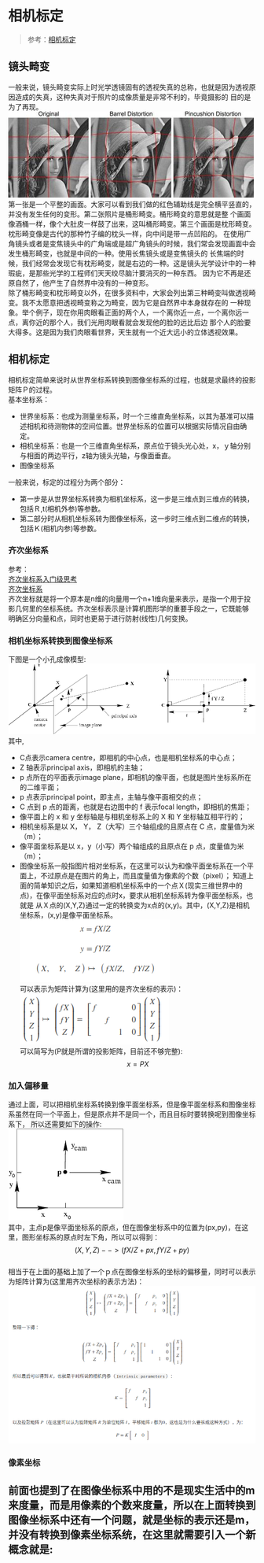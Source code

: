 # 相机标定
> 参考：[相机标定](http://blog.csdn.net/honyniu/article/details/51004397)
## 镜头畸变
一般来说，镜头畸变实际上时光学透镜固有的透视失真的总称，也就是因为透视原因造成的失真，这种失真对于照片的成像质量是非常不利的，毕竟摄影的
目的是为了再现。  
![畸变](https://github.com/CraftHeart/Graduation-Project/blob/project/doc/pic/%E7%95%B8%E5%8F%98.jpg)  
第一张是一个平整的画面。大家可以看到我们做的红色辅助线是完全横平竖直的，并没有发生任何的变形。第二张照片是桶形畸变。桶形畸变的意思就是整
个画面像酒桶一样，像个大肚皮一样鼓了出来，这叫桶形畸变。第三个画面是枕形畸变。枕形畸变像是古代的那种竹子编的枕头一样，向中间是带一点凹陷的。
在使用广角镜头或者是变焦镜头中的广角端或是超广角镜头的时候，我们常会发现画面中会发生桶形畸变，也就是中间的一种。使用长焦镜头或是变焦镜头的
长焦端的时候，我们经常会发现它有枕形畸变，就是右边的一种。这是镜头光学设计中的一种瑕疵，是那些光学的工程师们天天绞尽脑汁要消灭的一种东西。
因为它不再是还原自然了，他产生了自然界中没有的一种变形。  
除了桶形畸变和枕形畸变以外，在很多资料中，大家会列出第三种畸变叫做透视畸变。我不太愿意把透视畸变称之为畸变，因为它是自然界中本身就存在的
一种现象。举个例子，现在你用肉眼看正面的两个人，一个离你近一点，一个离你远一点，离你近的那个人，我们光用肉眼看就会发现他的脸的远比后边
那个人的脸要大得多。这是因为我们肉眼看世界，天生就有一个近大远小的立体透视效果。

## 相机标定
相机标定简单来说时从世界坐标系转换到图像坐标系的过程，也就是求最终的投影矩阵Ｐ的过程。   
基本坐标系：  
- 世界坐标系：也成为测量坐标系，时一个三维直角坐标系，以其为基准可以描述相机和待测物体的空间位置。世界坐标系的位置可以根据实际情况自由确定。
- 相机坐标系：也是一个三维直角坐标系，原点位于镜头光心处，x，ｙ轴分别与相面的两边平行，z轴为镜头光轴，与像面垂直。
- 图像坐标系    

一般来说，标定的过程分为两个部分：  
- 第一步是从世界坐标系转换为相机坐标系，这一步是三维点到三维点的转换，包括Ｒ,t(相机外参)等参数。
- 第二部分时从相机坐标系转为图像坐标系，这一步时三维点到二维点的转换，包括Ｋ(相机内参)等参数。  
### 齐次坐标系
参考：  
[齐次坐标系入门级思考](https://oncemore2020.github.io/blog/homogeneous/)  
[齐次坐标系](https://zh.wikipedia.org/wiki/%E9%BD%90%E6%AC%A1%E5%9D%90%E6%A0%87)  
齐次坐标就是将一个原本是n维的向量用一个n+1维向量来表示，是指一个用于投影几何里的坐标系统。齐次坐标表示是计算机图形学的重要手段之一，它既能够
明确区分向量和点，同时也更易于进行防射(线性)几何变换。
### 相机坐标系转换到图像坐标系
下图是一个小孔成像模型:  
![坐标系介绍](https://github.com/CraftHeart/Graduation-Project/blob/project/doc/pic/%E5%9D%90%E6%A0%87%E7%B3%BB%E4%BB%8B%E7%BB%8D.jpg)  
其中, 
- C点表示camera centre，即相机的中心点，也是相机坐标系的中心点；
- Z 轴表示principal axis，即相机的主轴；
- p 点所在的平面表示image plane，即相机的像平面，也就是图片坐标系所在的二维平面；
- p 点表示principal point，即主点，主轴与像平面相交的点；
- C 点到 p 点的距离，也就是右边图中的 f 表示focal length，即相机的焦距；
- 像平面上的 x 和 y 坐标轴是与相机坐标系上的 X 和 Y 坐标轴互相平行的；
- 相机坐标系是以 X， Y， Z（大写）三个轴组成的且原点在 C 点，度量值为米（m）；
- 像平面坐标系是以 x，y（小写）两个轴组成的且原点在 p 点，度量值为米（m）；
- 图像坐标系一般指图片相对坐标系，在这里可以认为和像平面坐标系在一个平面上，不过原点是在图片的角上，而且度量值为像素的个数（pixel）；
知道上面的简单知识之后，如果知道相机坐标系中的一个点Ｘ(现实三维世界中的点)，在像平面坐标系对应的点时x，要求从相机坐标系转为像平面坐标系，也就是
从Ｘ点的(X,Y,Z)通过一定的转换变为x点的(x,y)。其中，(X,Y,Z)是相机坐标系，(x,y)是像平面坐标系。  
![相机转换到像平面公式](https://github.com/CraftHeart/Graduation-Project/blob/project/doc/pic/%E7%9B%B8%E6%9C%BA%E8%BD%AC%E6%8D%A2%E5%88%B0%E5%83%8F%E5%B9%B3%E9%9D%A2%E5%85%AC%E5%BC%8F.png)  
可以表示为矩阵计算为(这里用的是齐次坐标的表示)：  
![齐次坐标系表示相机转换到平面的矩阵运算](https://github.com/CraftHeart/Graduation-Project/blob/project/doc/pic/%E9%BD%90%E6%AC%A1%E5%9D%90%E6%A0%87%E7%B3%BB%E8%A1%A8%E7%A4%BA%E7%9B%B8%E6%9C%BA%E8%BD%AC%E6%8D%A2%E5%88%B0%E5%B9%B3%E9%9D%A2%E7%9A%84%E7%9F%A9%E9%98%B5%E8%BF%90%E7%AE%97.png)  
可以简写为(P就是所谓的投影矩阵，目前还不够完整):  
$$x = PX$$
### 加入偏移量
通过上面，可以把相机坐标系转换到像平面坐标系，但是像平面坐标系和图像坐标系虽然在同一个平面上，但是原点并不是同一个，而且目标时要转换呢到图像坐标系下，
所以还需要如下的操作:  
![加入偏移](https://github.com/CraftHeart/Graduation-Project/blob/project/doc/pic/%E5%8A%A0%E5%85%A5%E5%81%8F%E7%A7%BB.png)  
其中，主点p是像平面坐标系的原点，但在图像坐标系中的位置为(px,py)，在这里，图形坐标系的原点时左下角，所以可以得到：  
$$(X,Y,Z) --> (fX/Z + px, fY/Z + py)$$  
相当于在上面的基础上加了一个ｐ点在图像坐标系的坐标的偏移量，同时可以表示为矩阵计算为(这里用齐次坐标的表示方法)：  
![齐次坐标系表示加入偏移量后的转换](https://github.com/CraftHeart/Graduation-Project/blob/project/doc/pic/%E9%BD%90%E6%AC%A1%E5%9D%90%E6%A0%87%E7%B3%BB%E8%A1%A8%E7%A4%BA%E5%8A%A0%E5%85%A5%E5%81%8F%E7%A7%BB%E9%87%8F%E5%90%8E%E7%9A%84%E8%BD%AC%E6%8D%A2.png)
### 像素坐标
前面也提到了在图像坐标系中用的不是现实生活中的m来度量，而是用像素的个数来度量，所以在上面转换到图像坐标系中还有一个问题，就是坐标的表示还是m，
并没有转换到像素坐标系统，在这里就需要引入一个新概念就是:  
- 

